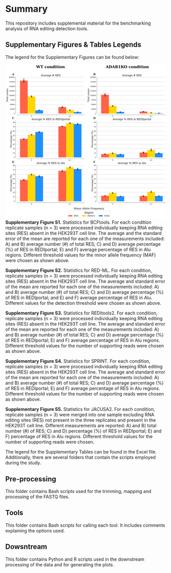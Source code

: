 # Summary
This repository includes supplemental material for the benchmarking analysis of RNA editing detection tools. 

## Supplementary Figures & Tables Legends
The legend for the Supplementary Figures can be found below:

![](https://github.com/davidrm-bio/Benchmark-of-RNA-Editing-Detection-Tools/blob/main/Supplementary_Figure_1.png)
**Supplementary Figure S1.** Statistics for BCFtools. For each condition replicate samples (n = 3) were processed individually keeping RNA editing sites (RES) absent in the HEK293T cell line. The average and the standard error of the mean are reported for each one of the measurements included: A) and B) average number (#) of total RES; C) and D) average percentage (%) of RES in REDIportal; E) and F) average percentage of RES in Alu regions.  Different threshold values for the minor allele frequency (MAF) were chosen as shown above.

**Supplementary Figure S2.** Statistics for RED-ML. For each condition, replicate samples (n = 3) were processed individually keeping RNA editing sites (RES) absent in the HEK293T cell line. The average and standard error of the mean are reported for each one of the measurements included: A) and B) average number (#) of total RES; C) and D) average percentage (%) of RES in REDIportal; and E) and F) average percentage of RES in Alu.   Different values for the detection threshold were chosen as shown above.

**Supplementary Figure S3.** Statistics for REDItools2. For each condition, replicate samples (n = 3) were processed individually keeping RNA editing sites (RES) absent in the HEK293T cell line. The average and standard error of the mean are reported for each one of the measurements included: A) and B) average number (#) of total RES; C) and D) average percentage (%) of RES in REDIportal; E) and F) average percentage of RES in Alu regions. Different threshold values for the number of supporting reads were chosen as shown above.

**Supplementary Figure S4.** Statistics for SPRINT. For each condition, replicate samples (n = 3) were processed individually keeping RNA editing sites (RES) absent in the HEK293T cell line. The average and standard error of the mean are reported for each one of the measurements included: A) and B) average number (#) of total RES; C) and D) average percentage (%) of RES in REDIportal; E) and F) average percentage of RES in Alu regions.  Different threshold values for the number of supporting reads were chosen as shown above.

**Supplementary Figure S5.** Statistics for JACUSA2. For each condition, replicate samples (n = 3) were merged into one sample excluding RNA editing sites (RES) not present in the three replicates and present in the HEK293T cell line. Different measurements are reported: A) and B) total number (#) of RES; C) and D) percentage (%) of RES in REDIportal; E) and F) percentage of RES in Alu regions. Different threshold values for the number of supporting reads were chosen.

The legend for the Supplementary Tables can be found in the Excel file. Additionally, there are several folders that contain the scripts employed during the study.

## Pre-processing
This folder contains Bash scripts used for the trimming, mapping and processing of the FASTQ files.

## Tools
This folder contains  Bash scripts for calling each tool. It includes comments explaining the options used.

## Dowsntream
This folder contains Python and R scripts used in the downstream processing of the data and for generating the plots. 

